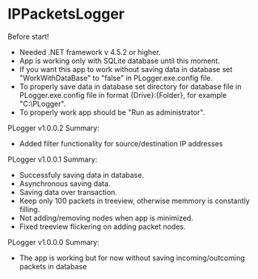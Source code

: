 # IPPacketsLogger

Before start!
 - Needed .NET framework v 4.5.2 or higher.
 - App is working only with SQLite database until this moment.
 - If you want this app to work without saving data in database set "WorkWithDataBase" to "false" in PLogger.exe.config file.
 - To properly save data in database set directory for database file in PLogger.exe.config file in format {Drive}:\{Folder}, for example "C:\PLogger".
 - To properly work app should be "Run as administrator".

PLogger v1.0.0.2
Summary:
 - Added filter functionality for source/destination IP addresses 
 
PLogger v1.0.0.1
Summary:
 - Successfuly saving data in database.
 - Asynchronous saving data.
 - Saving data over transaction.
 - Keep only 100 packets in treeview, otherwise memmory is constantly filling.
 - Not adding/removing nodes when app is minimized. 
 - Fixed treeview flickering on adding packet nodes.
 
PLogger v1.0.0.0
Summary:
 - The app is working but for now without saving incoming/outcoming packets in database

